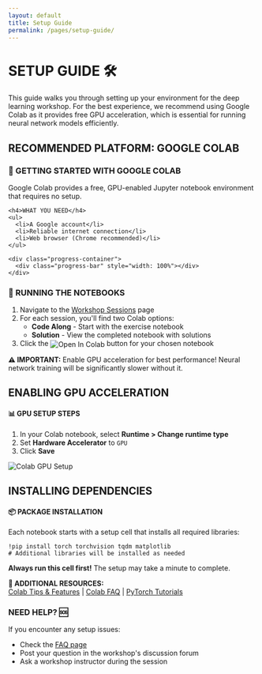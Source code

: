 ```yaml
---
layout: default
title: Setup Guide
permalink: /pages/setup-guide/
---
```


# SETUP GUIDE 🛠️

<div class="info-box">
  This guide walks you through setting up your environment for the deep learning workshop. For the best experience, we recommend using Google Colab as it provides free GPU acceleration, which is essential for running neural network models efficiently.
</div>

## RECOMMENDED PLATFORM: GOOGLE COLAB

<div class="setup-card">
  <div class="setup-header">
    <h3>🚀 GETTING STARTED WITH GOOGLE COLAB</h3>
  </div>
  <div class="setup-content">
    <p>Google Colab provides a free, GPU-enabled Jupyter notebook environment that requires no setup.</p>
    
    <h4>WHAT YOU NEED</h4>
    <ul>
      <li>A Google account</li>
      <li>Reliable internet connection</li>
      <li>Web browser (Chrome recommended)</li>
    </ul>
    
    <div class="progress-container">
      <div class="progress-bar" style="width: 100%"></div>
    </div>
  </div>
</div>

<div class="notebook-card">
  <div class="notebook-header">
    <h3>📓 RUNNING THE NOTEBOOKS</h3>
  </div>
  <div class="notebook-content">
    <ol>
      <li>Navigate to the <a href="{{ site.baseurl }}/pages/workshop-sessions">Workshop Sessions</a> page</li>
      <li>For each session, you'll find two Colab options:
        <ul>
          <li><strong>Code Along</strong> - Start with the exercise notebook</li>
          <li><strong>Solution</strong> - View the completed notebook with solutions</li>
        </ul>
      </li>
      <li>Click the <img src="https://colab.research.google.com/assets/colab-badge.svg" alt="Open In Colab" style="vertical-align: middle;"> button for your chosen notebook</li>
    </ol>
  </div>
</div>

<div class="warning-box">
  <strong>⚠️ IMPORTANT:</strong> Enable GPU acceleration for best performance! Neural network training will be significantly slower without it.
</div>

## ENABLING GPU ACCELERATION

<div class="card">
  <h4>📊 GPU SETUP STEPS</h4>
  <ol>
    <li>In your Colab notebook, select <strong>Runtime > Change runtime type</strong></li>
    <li>Set <strong>Hardware Accelerator</strong> to <code>GPU</code></li>
    <li>Click <strong>Save</strong></li>
  </ol>
  <img src="{{ site.baseurl }}/assets/images/colab-gpu-setup.png" alt="Colab GPU Setup" class="setup-image">
</div>

## INSTALLING DEPENDENCIES

<div class="card">
  <h4>📦 PACKAGE INSTALLATION</h4>
  <p>Each notebook starts with a setup cell that installs all required libraries:</p>
  
  <pre><code class="language-python">!pip install torch torchvision tqdm matplotlib
# Additional libraries will be installed as needed</code></pre>
  
  <p><strong>Always run this cell first!</strong> The setup may take a minute to complete.</p>
</div>

<div class="info-box">
  <strong>📘 ADDITIONAL RESOURCES:</strong><br>
  <a href="https://colab.research.google.com/notebooks/basic_features_overview.ipynb" target="_blank">Colab Tips & Features</a> | 
  <a href="https://research.google.com/colaboratory/faq.html" target="_blank">Colab FAQ</a> |
  <a href="https://pytorch.org/tutorials/" target="_blank">PyTorch Tutorials</a>
</div>

<div class="card">
  <h3>NEED HELP? 🆘</h3>
  <p>If you encounter any setup issues:</p>
  <ul>
    <li>Check the <a href="{{ site.baseurl }}/pages/faq">FAQ page</a></li>
    <li>Post your question in the workshop's discussion forum</li>
    <li>Ask a workshop instructor during the session</li>
  </ul>
</div>